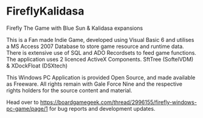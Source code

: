 # FireflyKalidasa
Firefly The Game with Blue Sun &amp; Kalidasa expansions

This is a Fan made Indie Game, developed using Visual Basic 6 and utilises a MS Access 2007 Database to store game resource and runtime data. 
There is extensive use of SQL and ADO Recordsets to feed game functions.
The application uses 2 licenced ActiveX Components. SftTree (SoftelVDM) & XDockFloat (DSXtech)

This Windows PC Application is provided Open Source, and made available as Freeware. All rights remain with Gale Force Nine and the respective rights holders for the source content and material.

Head over to https://boardgamegeek.com/thread/2996155/firefly-windows-pc-game/page/1  for bug reports and development updates.
